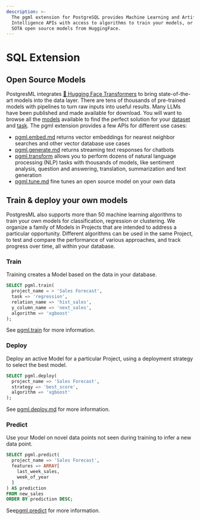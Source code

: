 ```yaml
---
description: >-
  The pgml extension for PostgreSQL provides Machine Learning and Artificial
  Intelligence APIs with access to algorithms to train your models, or download
  SOTA open source models from HuggingFace.
---
```


# SQL Extension

## Open Source Models

PostgresML integrates [🤗 Hugging Face Transformers](https://huggingface.co/transformers) to bring state-of-the-art models into the data layer. There are tens of thousands of pre-trained models with pipelines to turn raw inputs into useful results. Many LLMs have been published and made available for download. You will want to browse all the [models](https://huggingface.co/models) available to find the perfect solution for your [dataset](https://huggingface.co/dataset) and [task](https://huggingface.co/tasks). The pgml extension provides a few APIs for different use cases:

* [pgml.embed.md](pgml.embed.md "mention") returns vector embeddings for nearest neighbor searches and other vector database use cases
* [pgml.generate.md](pgml.generate.md "mention") returns streaming text responses for chatbots
* [pgml.transform](../../introduction/apis/sql-extension/pgml.transform "mention") allows you to perform dozens of natural language processing (NLP) tasks with thousands of models, like sentiment analysis, question and answering, translation, summarization and text generation
* [pgml.tune.md](pgml.tune.md "mention") fine tunes an open source model on your own data

## Train & deploy your own models

PostgresML also supports more than 50 machine learning algorithms to train your own models for classification, regression or clustering. We organize a family of Models in Projects that are intended to address a particular opportunity. Different algorithms can be used in the same Project, to test and compare the performance of various approaches, and track progress over time, all within your database.

### Train

Training creates a Model based on the data in your database.

```sql
SELECT pgml.train(
  project_name = > 'Sales Forecast',
  task => 'regression',
  relation_name => 'hist_sales',
  y_column_name => 'next_sales',
  algorithm => 'xgboost'
);
```

See [pgml.train](../../introduction/apis/sql-extension/pgml.train "mention") for more information.

### Deploy

Deploy an active Model for a particular Project, using a deployment strategy to select the best model.

```sql
SELECT pgml.deploy(
  project_name => 'Sales Forecast',
  strategy => 'best_score',
  algorithm => 'xgboost'
);
```

See [pgml.deploy.md](pgml.deploy.md "mention") for more information.

### Predict

Use your Model on novel data points not seen during training to infer a new data point.

```sql
SELECT pgml.predict(
  project_name => 'Sales Forecast',
  features => ARRAY[
    last_week_sales,
    week_of_year
  ]
) AS prediction
FROM new_sales
ORDER BY prediction DESC;
```

See[pgml.predict](../../introduction/apis/sql-extension/pgml.predict "mention") for more information.
